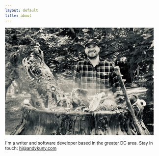 ```yaml
---
layout: default
title: about
---
```


<!-- <img class="user-avatar" src="{{ site.owner.avatar }}"> -->

![bubble, bubble](/assets/images/cauldron.jpg)

I'm a writer and software developer based in the greater DC area. Stay in touch: [hi@andykuny.com](mailto:hi@andykuny.com)

